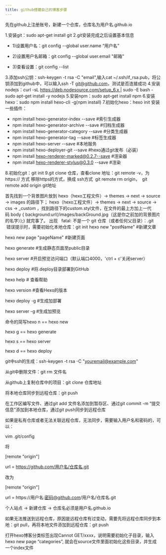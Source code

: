```yaml
---
title: github搭建自己的博客步骤
---
```

先在github上注册账号，新建一个仓库，仓库名为用户名.github.io

1.安装git：sudo apt-get install git
2.git安装完成之后设置基本信息
* 1)设置用户名：git config --global user.name “用户名”

* 2)设置用户名邮箱：git config --global user.email "邮箱"

* 3)查看设置：git config --list

3.添加ssh公钥：ssh-keygen -t rsa -C "email",输入cat ~/.ssh/if_rsa.pub，将公钥添加到github中，可以输入ssh -T git@github.com，测试是否连接成功
4.安装nodejs：curl -sL https://deb.nodesource.com/setup_6.x | sudo -E bash -
sudo apt-get install -y nodejs
5.安装npm：sudo apt-get install npm
6.安装hexo：sudo npm install hexo-cli -g(npm install)
7.初始化hexo：hexo init
安装一些插件：

* npm install hexo-generator-index --save #索引生成器
* npm install hexo-generator-archive --save #归档生成器
* npm install hexo-generator-category --save #分类生成器
* npm install hexo-generator-tag --save #标签生成器
* npm install hexo-server --save #本地服务
* npm install hexo-deployer-git --save #hexo通过git发布（必装）
* npm install hexo-renderer-marked@0.2.7--save #渲染器
* npm install hexo-renderer-stylus@0.3.0 --save #渲染

8.初始化git：git init
9.git clone 仓库，查看clone 地址：git remote -v，为https:// 方式
移除https的方式，换成 ssh方式
 git remote rm origin，
 git remote add origin git地址

首先找到一个背景图片放到 hexo（hexo工程文件）-> themes -> next -> source -> images 的路径下；
hexo（hexo工程文件）-> themes -> next -> source -> css -> _custom ，找到路径下的custom.styl文件，在文件的最上方加上一代码 body { background:url(/images/backGround.jpg（这是你之前加的背景图片的名字）);} 就完事了。
出现   fatal: 不是一个 git 仓库（或者任何父目录）：.git   错误提示时，需要初始化本地仓库：git init
hexo new "postName" #新建文章

hexo new page "pageName" #新建页面

hexo generate #生成静态页面至public目录

hexo server #开启预览访问端口（默认端口4000，'ctrl + c'关闭server）

hexo deploy #将.deploy目录部署到GitHub

hexo help # 查看帮助

hexo version #查看Hexo的版本

hexo deploy -g #生成加部署

hexo server -g #生成加预览

命令的简写hexo n == hexo new

hexo g == hexo generate

hexo s == hexo server

hexo d == hexo deploy

git中ssh的生成：ssh-keygen -t rsa -C "youremail@example.com"


从git中删除文件：git rm 文件名

从github上复制仓库中的项目：git clone 仓库地址

将本地仓库同步到远程仓库：git push

在工作区编写文件、通过git add 文件名添加到暂存区、通过git commit -m “提交信息”添加到本地仓库，通过git push同步到远程仓库

如果是私有仓库或者无法关联远程仓库，无法同步，需要输入用户名和密码的，可以：

vim .git/config

将

[remote "origin"]

url = https://github.com/用户名/仓库名.git

改为

[remote "origin"]

url = https://用户名:密码@github.com/用户名/仓库名.git

个人站点 -> 新建仓库 -> 仓库名必须是用户名.github.io

如果无法推送到远程仓库，原因是远程仓库有过变动，需要先将远程仓库同步到本地：git pull，再将本地文件添加到远程仓库：git push

打开hexo博客分类标签出现Cannot GET/xxxx，说明需要初始化子目录，输入hexo new page “categories”, 就会在source文件里面初始化这些目录，并生成一个index文件


